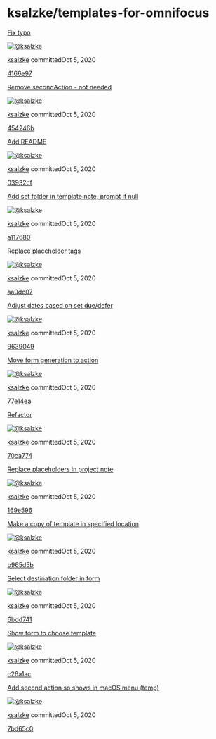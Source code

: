 # ksalzke/templates-for-omnifocus

 [Fix typo](https://github.com/ksalzke/templates-for-omnifocus/commit/4166e97892282da0ff7670ff229312fd11508cb9)

 [![@ksalzke](https://avatars.githubusercontent.com/u/16893787?s=60&u=d7bab413830e3c93c4c347b3c3b422b0ef483471&v=4)](https://github.com/ksalzke)

[ksalzke](../ksalzke-templates-for-omnifocus-9.md) committedOct 5, 2020

 [4166e97](https://github.com/ksalzke/templates-for-omnifocus/commit/4166e97892282da0ff7670ff229312fd11508cb9) 

 [Remove secondAction - not needed](https://github.com/ksalzke/templates-for-omnifocus/commit/454246bc6cd9cabb3cbc7e4439bd851c351648be)

 [![@ksalzke](https://avatars.githubusercontent.com/u/16893787?s=60&u=d7bab413830e3c93c4c347b3c3b422b0ef483471&v=4)](https://github.com/ksalzke)

[ksalzke](../ksalzke-templates-for-omnifocus-9.md) committedOct 5, 2020

 [454246b](https://github.com/ksalzke/templates-for-omnifocus/commit/454246bc6cd9cabb3cbc7e4439bd851c351648be) 

 [Add README](https://github.com/ksalzke/templates-for-omnifocus/commit/03932cfb9043289236fcd59b152ca6ab362a4d98)

 [![@ksalzke](https://avatars.githubusercontent.com/u/16893787?s=60&u=d7bab413830e3c93c4c347b3c3b422b0ef483471&v=4)](https://github.com/ksalzke)

[ksalzke](../ksalzke-templates-for-omnifocus-9.md) committedOct 5, 2020

 [03932cf](https://github.com/ksalzke/templates-for-omnifocus/commit/03932cfb9043289236fcd59b152ca6ab362a4d98) 

 [Add set folder in template note, prompt if null](https://github.com/ksalzke/templates-for-omnifocus/commit/a117680fa9a8eb7ff1b6846f7083697a629db0d8)

 [![@ksalzke](https://avatars.githubusercontent.com/u/16893787?s=60&u=d7bab413830e3c93c4c347b3c3b422b0ef483471&v=4)](https://github.com/ksalzke)

[ksalzke](../ksalzke-templates-for-omnifocus-9.md) committedOct 5, 2020

 [a117680](https://github.com/ksalzke/templates-for-omnifocus/commit/a117680fa9a8eb7ff1b6846f7083697a629db0d8) 

 [Replace placeholder tags](https://github.com/ksalzke/templates-for-omnifocus/commit/aa0dc07125ea0a13e5cd9b43b4e27b7ed50c0d68)

 [![@ksalzke](https://avatars.githubusercontent.com/u/16893787?s=60&u=d7bab413830e3c93c4c347b3c3b422b0ef483471&v=4)](https://github.com/ksalzke)

[ksalzke](../ksalzke-templates-for-omnifocus-9.md) committedOct 5, 2020

 [aa0dc07](https://github.com/ksalzke/templates-for-omnifocus/commit/aa0dc07125ea0a13e5cd9b43b4e27b7ed50c0d68) 

 [Adjust dates based on set due/defer](https://github.com/ksalzke/templates-for-omnifocus/commit/963904961f9aa5834c48a815d5be74a77d3c136a)

 [![@ksalzke](https://avatars.githubusercontent.com/u/16893787?s=60&u=d7bab413830e3c93c4c347b3c3b422b0ef483471&v=4)](https://github.com/ksalzke)

[ksalzke](../ksalzke-templates-for-omnifocus-9.md) committedOct 5, 2020

 [9639049](https://github.com/ksalzke/templates-for-omnifocus/commit/963904961f9aa5834c48a815d5be74a77d3c136a) 

 [Move form generation to action](https://github.com/ksalzke/templates-for-omnifocus/commit/77e14ea8867cde971686adb1823bdee1752c7b42)

 [![@ksalzke](https://avatars.githubusercontent.com/u/16893787?s=60&u=d7bab413830e3c93c4c347b3c3b422b0ef483471&v=4)](https://github.com/ksalzke)

[ksalzke](../ksalzke-templates-for-omnifocus-9.md) committedOct 5, 2020

 [77e14ea](https://github.com/ksalzke/templates-for-omnifocus/commit/77e14ea8867cde971686adb1823bdee1752c7b42) 

 [Refactor](https://github.com/ksalzke/templates-for-omnifocus/commit/70ca7746109f2125be7ead545726b4b941e5ffc6)

 [![@ksalzke](https://avatars.githubusercontent.com/u/16893787?s=60&u=d7bab413830e3c93c4c347b3c3b422b0ef483471&v=4)](https://github.com/ksalzke)

[ksalzke](../ksalzke-templates-for-omnifocus-9.md) committedOct 5, 2020

 [70ca774](https://github.com/ksalzke/templates-for-omnifocus/commit/70ca7746109f2125be7ead545726b4b941e5ffc6) 

 [Replace placeholders in project note](https://github.com/ksalzke/templates-for-omnifocus/commit/169e596ee9b74d442bb9f44b62846d7e00a3a1fd)

 [![@ksalzke](https://avatars.githubusercontent.com/u/16893787?s=60&u=d7bab413830e3c93c4c347b3c3b422b0ef483471&v=4)](https://github.com/ksalzke)

[ksalzke](../ksalzke-templates-for-omnifocus-9.md) committedOct 5, 2020

 [169e596](https://github.com/ksalzke/templates-for-omnifocus/commit/169e596ee9b74d442bb9f44b62846d7e00a3a1fd) 

 [Make a copy of template in specified location](https://github.com/ksalzke/templates-for-omnifocus/commit/b965d5bba2497824f516daf588495d51ec6629db)

 [![@ksalzke](https://avatars.githubusercontent.com/u/16893787?s=60&u=d7bab413830e3c93c4c347b3c3b422b0ef483471&v=4)](https://github.com/ksalzke)

[ksalzke](../ksalzke-templates-for-omnifocus-9.md) committedOct 5, 2020

 [b965d5b](https://github.com/ksalzke/templates-for-omnifocus/commit/b965d5bba2497824f516daf588495d51ec6629db) 

 [Select destination folder in form](https://github.com/ksalzke/templates-for-omnifocus/commit/6bdd74149466c4367dcfd037e3cc3ea25f93219c)

 [![@ksalzke](https://avatars.githubusercontent.com/u/16893787?s=60&u=d7bab413830e3c93c4c347b3c3b422b0ef483471&v=4)](https://github.com/ksalzke)

[ksalzke](../ksalzke-templates-for-omnifocus-9.md) committedOct 5, 2020

 [6bdd741](https://github.com/ksalzke/templates-for-omnifocus/commit/6bdd74149466c4367dcfd037e3cc3ea25f93219c) 

 [Show form to choose template](https://github.com/ksalzke/templates-for-omnifocus/commit/c26a1acff754cb18e9efa74bc9759fee22fe4098)

 [![@ksalzke](https://avatars.githubusercontent.com/u/16893787?s=60&u=d7bab413830e3c93c4c347b3c3b422b0ef483471&v=4)](https://github.com/ksalzke)

[ksalzke](../ksalzke-templates-for-omnifocus-9.md) committedOct 5, 2020

 [c26a1ac](https://github.com/ksalzke/templates-for-omnifocus/commit/c26a1acff754cb18e9efa74bc9759fee22fe4098) 

 [Add second action so shows in macOS menu \(temp\)](https://github.com/ksalzke/templates-for-omnifocus/commit/7bd65c0ea1188deda5841cfca9d0debfb920aac6)

 [![@ksalzke](https://avatars.githubusercontent.com/u/16893787?s=60&u=d7bab413830e3c93c4c347b3c3b422b0ef483471&v=4)](https://github.com/ksalzke)

[ksalzke](../ksalzke-templates-for-omnifocus-9.md) committedOct 5, 2020

 [7bd65c0](https://github.com/ksalzke/templates-for-omnifocus/commit/7bd65c0ea1188deda5841cfca9d0debfb920aac6) 

